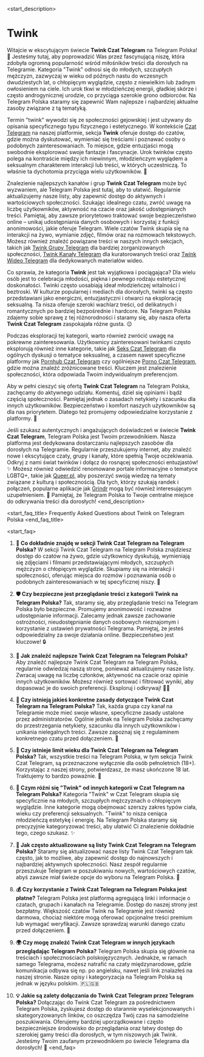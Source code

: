 <start_description>
# Twink

Witajcie w ekscytującym świecie **Twink Czat Telegram** na Telegram Polska! 🌟 Jesteśmy tutaj, aby poprowadzić Was przez fascynującą niszę, która zdobyła ogromną popularność wśród miłośników treści dla dorosłych na Telegramie. Kategoria "Twink" odnosi się do młodych, szczupłych mężczyzn, zazwyczaj w wieku od późnych nastu do wczesnych dwudziestych lat, o chłopięcym wyglądzie, często z niewielkim lub żadnym owłosieniem na ciele. Ich urok tkwi w młodzieńczej energii, gładkiej skórze i często androgynicznej urodzie, co przyciąga szerokie grono odbiorców. Na Telegram Polska staramy się zapewnić Wam najlepsze i najbardziej aktualne zasoby związane z tą tematyką.

Termin "twink" wywodzi się ze społeczności gejowskiej i jest używany do opisania specyficznego typu fizycznego i estetycznego. W kontekście [Czat Telegram](/czat/) na naszej platformie, sekcja **Twink** oferuje dostęp do czatów, gdzie można dyskutować, wymieniać się treściami i poznawać osoby o podobnych zainteresowaniach. To miejsce, gdzie entuzjaści mogą swobodnie eksplorować swoje fantazje i fascynacje. Urok twinków często polega na kontraście między ich niewinnym, młodzieńczym wyglądem a seksualnym charakterem interakcji lub treści, w których uczestniczą. To właśnie ta dychotomia przyciąga wielu użytkowników. 🍑

Znalezienie najlepszych kanałów i grup **Twink Czat Telegram** może być wyzwaniem, ale Telegram Polska jest tutaj, aby to ułatwić. Regularnie aktualizujemy nasze listy, aby zapewnić dostęp do aktywnych i wartościowych społeczności. Szukając idealnego czatu, zwróć uwagę na liczbę użytkowników, aktywność na czacie oraz jakość udostępnianych treści. Pamiętaj, aby zawsze priorytetowo traktować swoje bezpieczeństwo online – unikaj udostępniania danych osobowych i korzystaj z funkcji anonimowości, jakie oferuje Telegram. Wiele czatów Twink skupia się na interakcji na żywo, wymianie zdjęć, filmów oraz na rozmowach tekstowych. Możesz również znaleźć powiązane treści w naszych innych sekcjach, takich jak [Twink Grupy Telegram](/grupy/twink/) dla bardziej zorganizowanych społeczności, [Twink Kanały Telegram](/kanaly/twink/) dla kuratorowanych treści oraz [Twink Wideo Telegram](/wideo/twink/) dla dedykowanych materiałów wideo.

Co sprawia, że kategoria **Twink** jest tak wyjątkowa i pociągająca? Dla wielu osób jest to celebracja młodości, piękna i pewnego rodzaju estetycznej doskonałości. Twinki często uosabiają ideał młodzieńczej witalności i beztroski. W kulturze popularnej i mediach dla dorosłych, twinki są często przedstawiani jako energiczni, entuzjastyczni i otwarci na eksplorację seksualną. Ta nisza oferuje szeroki wachlarz treści, od delikatnych i romantycznych po bardziej bezpośrednie i hardcore. Na Telegram Polska zdajemy sobie sprawę z tej różnorodności i staramy się, aby nasza oferta **Twink Czat Telegram** zaspokajała różne gusta. 😉

Podczas eksploracji tej kategorii, warto również zwrócić uwagę na pokrewne zainteresowania. Użytkownicy zainteresowani twinkami często eksplorują również inne kategorie, takie jak [Seks Czat Telegram](/czat/seks/) dla ogólnych dyskusji o tematyce seksualnej, a czasem nawet specyficzne platformy jak [Pornhub Czat Telegram](/czat/pornhub/) czy ogólniejsze [Porno Czat Telegram](/czat/porno/), gdzie można znaleźć zróżnicowane treści. Kluczem jest znalezienie społeczności, która odpowiada Twoim indywidualnym preferencjom.

Aby w pełni cieszyć się ofertą **Twink Czat Telegram** na Telegram Polska, zachęcamy do aktywnego udziału. Komentuj, dziel się opiniami i bądź częścią społeczności. Pamiętaj jednak o zasadach netykiety i szacunku dla innych użytkowników. Bezpieczeństwo i komfort naszych użytkowników są dla nas priorytetem. Dlatego też promujemy odpowiedzialne korzystanie z platformy. 🔞

Jeśli szukasz autentycznych i angażujących doświadczeń w świecie **Twink Czat Telegram**, Telegram Polska jest Twoim przewodnikiem. Nasza platforma jest dedykowana dostarczaniu najlepszych zasobów dla dorosłych na Telegramie. Regularnie przeszukujemy internet, aby znaleźć nowe i ekscytujące czaty, grupy i kanały, które spełnią Twoje oczekiwania. Odkryj z nami świat twinków i dołącz do rosnącej społeczności entuzjastów! ✨ Możesz również odwiedzić renomowane portale informacyjne o tematyce LGBTQ+, takie jak [Queer.pl](https://queer.pl), aby poszerzyć swoją wiedzę na tematy związane z kulturą i społecznością. Dla tych, którzy szukają randek i połączeń, popularne aplikacje jak [Grindr](https://www.grindr.com) mogą być również interesującym uzupełnieniem. 🚀 Pamiętaj, że Telegram Polska to Twoje centralne miejsce do odkrywania treści dla dorosłych!
<end_description>

<start_faq_title>
Frequently Asked Questions about Twink on Telegram Polska
<end_faq_title>

<start_faq>
1. **🤔 Co dokładnie znajdę w sekcji Twink Czat Telegram na Telegram Polska?**
W sekcji Twink Czat Telegram na Telegram Polska znajdziesz dostęp do czatów na żywo, gdzie użytkownicy dyskutują, wymieniają się zdjęciami i filmami przedstawiającymi młodych, szczupłych mężczyzn o chłopięcym wyglądzie. Skupiamy się na interakcji i społeczności, oferując miejsca do rozmów i poznawania osób o podobnych zainteresowaniach w tej specyficznej niszy. 💬

2. **🛡️ Czy bezpieczne jest przeglądanie treści z kategorii Twink na Telegram Polska?**
Tak, staramy się, aby przeglądanie treści na Telegram Polska było bezpieczne. Promujemy anonimowość i rozważne udostępnianie informacji. Zalecamy jednak zawsze zachowanie ostrożności, nieudostępnianie danych osobowych nieznajomym i korzystanie z ustawień prywatności Telegrama. Pamiętaj, że jesteś odpowiedzialny za swoje działania online. Bezpieczeństwo jest kluczowe! 🔒

3. **🚀 Jak znaleźć najlepsze Twink Czat Telegram na Telegram Polska?**
Aby znaleźć najlepsze Twink Czat Telegram na Telegram Polska, regularnie odwiedzaj naszą stronę, ponieważ aktualizujemy nasze listy. Zwracaj uwagę na liczbę członków, aktywność na czacie oraz opinie innych użytkowników. Możesz również sortować i filtrować wyniki, aby dopasować je do swoich preferencji. Eksploruj i odkrywaj! 🕵️‍♂️

4. **📜 Czy istnieją jakieś konkretne zasady dotyczące Twink Czat Telegram na Telegram Polska?**
Tak, każda grupa czy kanał na Telegramie może mieć swoje własne, specyficzne zasady ustalone przez administratorów. Ogólnie jednak na Telegram Polska zachęcamy do przestrzegania netykiety, szacunku dla innych użytkowników i unikania nielegalnych treści. Zawsze zapoznaj się z regulaminem konkretnego czatu przed dołączeniem. 📜

5. **🔞 Czy istnieje limit wieku dla Twink Czat Telegram na Telegram Polska?**
Tak, wszystkie treści na Telegram Polska, w tym sekcja Twink Czat Telegram, są przeznaczone wyłącznie dla osób pełnoletnich (18+). Korzystając z naszej strony, potwierdzasz, że masz ukończone 18 lat. Traktujemy to bardzo poważnie. 🔞

6. **🌈 Czym różni się "Twink" od innych kategorii w Czat Telegram na Telegram Polska?**
Kategoria "Twink" w Czat Telegram skupia się specyficznie na młodych, szczupłych mężczyznach o chłopięcym wyglądzie. Inne kategorie mogą obejmować szerszy zakres typów ciała, wieku czy preferencji seksualnych. "Twink" to nisza ceniąca młodzieńczą estetykę i energię. Na Telegram Polska staramy się precyzyjnie kategoryzować treści, aby ułatwić Ci znalezienie dokładnie tego, czego szukasz. ✨

7. **🔄 Jak często aktualizowane są listy Twink Czat Telegram na Telegram Polska?**
Staramy się aktualizować nasze listy Twink Czat Telegram tak często, jak to możliwe, aby zapewnić dostęp do najnowszych i najbardziej aktywnych społeczności. Nasz zespół regularnie przeszukuje Telegram w poszukiwaniu nowych, wartościowych czatów, abyś zawsze miał świeże opcje do wyboru na Telegram Polska. 🔄

8. **💰 Czy korzystanie z Twink Czat Telegram na Telegram Polska jest płatne?**
Telegram Polska jest platformą agregującą linki i informacje o czatach, grupach i kanałach na Telegramie. Dostęp do naszej strony jest bezpłatny. Większość czatów Twink na Telegramie jest również darmowa, chociaż niektóre mogą oferować opcjonalne treści premium lub wymagać weryfikacji. Zawsze sprawdzaj warunki danego czatu przed dołączeniem. 💸

9. **🌍 Czy mogę znaleźć Twink Czat Telegram w innych językach przeglądając Telegram Polska?**
Telegram Polska skupia się głównie na treściach i społecznościach polskojęzycznych. Jednakże, w ramach samego Telegrama, możesz natrafić na czaty międzynarodowe, gdzie komunikacja odbywa się np. po angielsku, nawet jeśli link znalazłeś na naszej stronie. Nasze opisy i kategoryzacja na Telegram Polska są jednak w języku polskim. 🇵🇱🇬🇧

10. **💡 Jakie są zalety dołączania do Twink Czat Telegram przez Telegram Polska?**
Dołączając do Twink Czat Telegram za pośrednictwem Telegram Polska, zyskujesz dostęp do starannie wyselekcjonowanych i skategoryzowanych linków, co oszczędza Twój czas na samodzielne poszukiwania. Oferujemy bardziej uporządkowane i często bezpieczniejsze środowisko do przeglądania oraz łatwy dostęp do szerokiej gamy treści dla dorosłych, w tym niszowych jak Twink. Jesteśmy Twoim zaufanym przewodnikiem po świecie Telegrama dla dorosłych! 🧭
<end_faq>